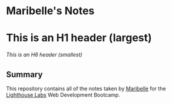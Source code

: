 # Maribelle's Notes

# This is an H1 header (largest)

###### This is an H6 header (smallest)

## Summary

This repository contains all of the notes taken by [Maribelle](https://github.com/malaibao) for the [Lighthouse Labs](https://www.lighthouselabs.ca/) Web Development Bootcamp.
